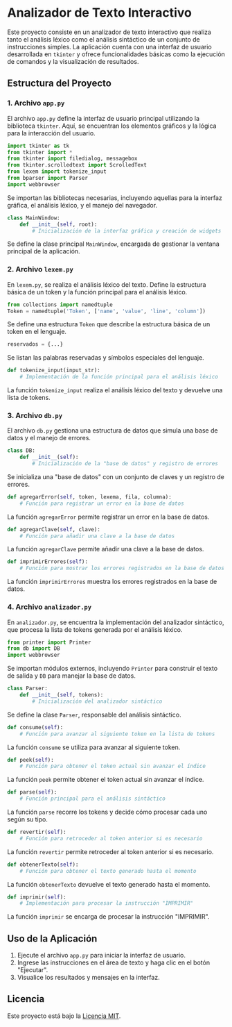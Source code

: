 # Analizador de Texto Interactivo

Este proyecto consiste en un analizador de texto interactivo que realiza tanto el análisis léxico como el análisis sintáctico de un conjunto de instrucciones simples. La aplicación cuenta con una interfaz de usuario desarrollada en `tkinter` y ofrece funcionalidades básicas como la ejecución de comandos y la visualización de resultados.

## Estructura del Proyecto

### 1. Archivo `app.py`

El archivo `app.py` define la interfaz de usuario principal utilizando la biblioteca `tkinter`. Aquí, se encuentran los elementos gráficos y la lógica para la interacción del usuario.

```python
import tkinter as tk
from tkinter import *
from tkinter import filedialog, messagebox
from tkinter.scrolledtext import ScrolledText
from lexem import tokenize_input
from bparser import Parser
import webbrowser
```

Se importan las bibliotecas necesarias, incluyendo aquellas para la interfaz gráfica, el análisis léxico, y el manejo del navegador.

```python
class MainWindow:
    def __init__(self, root):
        # Inicialización de la interfaz gráfica y creación de widgets
```

Se define la clase principal `MainWindow`, encargada de gestionar la ventana principal de la aplicación.

### 2. Archivo `lexem.py`

En `lexem.py`, se realiza el análisis léxico del texto. Define la estructura básica de un token y la función principal para el análisis léxico.

```python
from collections import namedtuple
Token = namedtuple('Token', ['name', 'value', 'line', 'column'])
```

Se define una estructura `Token` que describe la estructura básica de un token en el lenguaje.

```python
reservados = {...}
```

Se listan las palabras reservadas y símbolos especiales del lenguaje.

```python
def tokenize_input(input_str):
    # Implementación de la función principal para el análisis léxico
```

La función `tokenize_input` realiza el análisis léxico del texto y devuelve una lista de tokens.

### 3. Archivo `db.py`

El archivo `db.py` gestiona una estructura de datos que simula una base de datos y el manejo de errores.

```python
class DB:
    def __init__(self):
        # Inicialización de la "base de datos" y registro de errores
```

Se inicializa una "base de datos" con un conjunto de claves y un registro de errores.

```python
def agregarError(self, token, lexema, fila, columna):
    # Función para registrar un error en la base de datos
```

La función `agregarError` permite registrar un error en la base de datos.

```python
def agregarClave(self, clave):
    # Función para añadir una clave a la base de datos
```

La función `agregarClave` permite añadir una clave a la base de datos.

```python
def imprimirErrores(self):
    # Función para mostrar los errores registrados en la base de datos
```

La función `imprimirErrores` muestra los errores registrados en la base de datos.

### 4. Archivo `analizador.py`

En `analizador.py`, se encuentra la implementación del analizador sintáctico, que procesa la lista de tokens generada por el análisis léxico.

```python
from printer import Printer
from db import DB
import webbrowser
```

Se importan módulos externos, incluyendo `Printer` para construir el texto de salida y `DB` para manejar la base de datos.

```python
class Parser:
    def __init__(self, tokens):
        # Inicialización del analizador sintáctico
```

Se define la clase `Parser`, responsable del análisis sintáctico.

```python
def consume(self):
    # Función para avanzar al siguiente token en la lista de tokens
```

La función `consume` se utiliza para avanzar al siguiente token.

```python
def peek(self):
    # Función para obtener el token actual sin avanzar el índice
```

La función `peek` permite obtener el token actual sin avanzar el índice.

```python
def parse(self):
    # Función principal para el análisis sintáctico
```

La función `parse` recorre los tokens y decide cómo procesar cada uno según su tipo.

```python
def revertir(self):
    # Función para retroceder al token anterior si es necesario
```

La función `revertir` permite retroceder al token anterior si es necesario.

```python
def obtenerTexto(self):
    # Función para obtener el texto generado hasta el momento
```

La función `obtenerTexto` devuelve el texto generado hasta el momento.

```python
def imprimir(self):
    # Implementación para procesar la instrucción "IMPRIMIR"
```

La función `imprimir` se encarga de procesar la instrucción "IMPRIMIR".

## Uso de la Aplicación

1. Ejecute el archivo `app.py` para iniciar la interfaz de usuario.
2. Ingrese las instrucciones en el área de texto y haga clic en el botón "Ejecutar".
3. Visualice los resultados y mensajes en la interfaz.

## Licencia

Este proyecto está bajo la [Licencia MIT](LICENSE).
